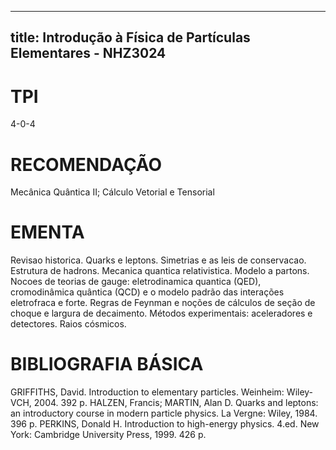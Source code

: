 
---
title: Introdução à Física de Partículas Elementares - NHZ3024 
---

# TPI

4-0-4

# RECOMENDAÇÃO

Mecânica Quântica II; Cálculo Vetorial e Tensorial

# EMENTA

Revisao historica. Quarks e leptons. Simetrias e as leis de conservacao. Estrutura de hadrons. Mecanica quantica relativistica. Modelo a partons. Nocoes de teorias de gauge: eletrodinamica quantica (QED), cromodinâmica quântica (QCD) e o modelo padrão das interações eletrofraca e forte. Regras de Feynman e noções de cálculos de seção de choque e largura de decaimento. Métodos experimentais: aceleradores e detectores. Raios cósmicos.

# BIBLIOGRAFIA BÁSICA

GRIFFITHS, David. Introduction to elementary particles. Weinheim: Wiley-VCH, 2004. 392 p.
HALZEN, Francis; MARTIN, Alan D. Quarks and leptons: an introductory course in modern particle physics. La Vergne: Wiley, 1984. 396 p.
PERKINS, Donald H. Introduction to high-energy physics. 4.ed. New York: Cambridge University Press, 1999. 426 p.
        